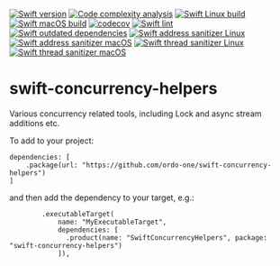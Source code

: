 [![Swift version](https://img.shields.io/badge/Swift-5.6-orange?style=flat-square)](https://img.shields.io/badge/Swift-5.6-orange?style=flat-square) [![Code complexity analysis](https://github.com/ordo-one/swift-concurrency-helpers/actions/workflows/scc-code-complexity.yml/badge.svg)](https://github.com/ordo-one/swift-concurrency-helpers/actions/workflows/scc-code-complexity.yml) [![Swift Linux build](https://github.com/ordo-one/swift-concurrency-helpers/actions/workflows/swift-linux-build.yml/badge.svg)](https://github.com/ordo-one/swift-concurrency-helpers/actions/workflows/swift-linux-build.yml) [![Swift macOS build](https://github.com/ordo-one/swift-concurrency-helpers/actions/workflows/swift-macos-build.yml/badge.svg)](https://github.com/ordo-one/swift-concurrency-helpers/actions/workflows/swift-macos-build.yml) [![codecov](https://codecov.io/gh/ordo-one/swift-concurrency-helpers/branch/main/graph/badge.svg?token=mSfhIPMpJE)](https://codecov.io/gh/ordo-one/swift-concurrency-helpers)
[![Swift lint](https://github.com/ordo-one/swift-concurrency-helpers/actions/workflows/swift-lint.yml/badge.svg)](https://github.com/ordo-one/swift-concurrency-helpers/actions/workflows/swift-lint.yml) [![Swift outdated dependencies](https://github.com/ordo-one/swift-concurrency-helpers/actions/workflows/swift-outdated-dependencies.yml/badge.svg)](https://github.com/ordo-one/swift-concurrency-helpers/actions/workflows/swift-outdated-dependencies.yml)
[![Swift address sanitizer Linux](https://github.com/ordo-one/swift-concurrency-helpers/actions/workflows/swift-address-sanitizer-linux.yml/badge.svg)](https://github.com/ordo-one/swift-concurrency-helpers/actions/workflows/swift-address-sanitizer-linux.yml) [![Swift address sanitizer macOS](https://github.com/ordo-one/swift-concurrency-helpers/actions/workflows/swift-address-sanitizer-macos.yml/badge.svg)](https://github.com/ordo-one/swift-concurrency-helpers/actions/workflows/swift-address-sanitizer-macos.yml) [![Swift thread sanitizer Linux](https://github.com/ordo-one/swift-concurrency-helpers/actions/workflows/swift-thread-sanitizer-linux.yml/badge.svg)](https://github.com/ordo-one/swift-concurrency-helpers/actions/workflows/swift-thread-sanitizer-linux.yml) [![Swift thread sanitizer macOS](https://github.com/ordo-one/swift-concurrency-helpers/actions/workflows/swift-thread-sanitizer-macos.yml/badge.svg)](https://github.com/ordo-one/swift-concurrency-helpers/actions/workflows/swift-thread-sanitizer-macos.yml)

# swift-concurrency-helpers
Various concurrency related tools, including Lock and async stream additions etc.

To add to your project:
```
dependencies: [
    .package(url: "https://github.com/ordo-one/swift-concurrency-helpers")
]
```

and then add the dependency to your target, e.g.:

```
        .executableTarget(
            name: "MyExecutableTarget",
            dependencies: [
              .product(name: "SwiftConcurrencyHelpers", package: "swift-concurrency-helpers")
            ]),
```
